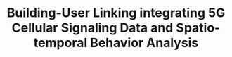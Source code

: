 ---
layout: page
title: Building-User Linking integrating 5G Cellular Signaling Data and Spatio-temporal Behavior Analysis
tags: Python, QGIS, Data Analysis
description: >
    We developed a two-stage approach that significantly improved building-level user positioning accuracy using 5G mobile signal data. The solution combines cellular signal metrics with users' spatio-temporal behavior patterns and building functionalities, effectively addressing the challenge of low-precision 5G MR data for accurate building-user linking.
importance: 1
related_publications: false
img: assets/img/5g_preview.png
category: Main contributor
---